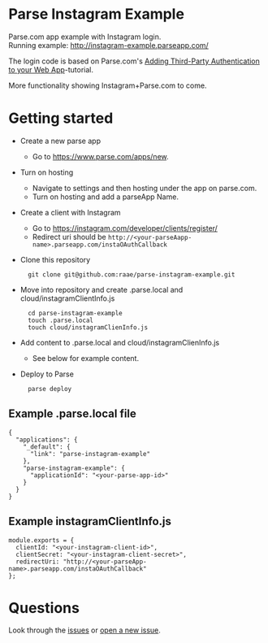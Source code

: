 # Parse Instagram Example
Parse.com app example with Instagram login.  
Running example: http://instagram-example.parseapp.com/

The login code is based on Parse.com's [Adding Third-Party Authentication to your Web App](https://github.com/ParsePlatform/CloudCodeOAuthGitHubTutorial)-tutorial.

More functionality showing Instagram+Parse.com to come.

# Getting started
* Create a new parse app
  * Go to https://www.parse.com/apps/new.
* Turn on hosting
  * Navigate to settings and then hosting under the app on parse.com.
  * Turn on hosting and add a parseApp Name.
* Create a client with Instagram
  * Go to https://instagram.com/developer/clients/register/
  * Redirect uri should be `http://<your-parseAapp-name>.parseapp.com/instaOAuthCallback`
* Clone this repository
  
  ```
    git clone git@github.com:raae/parse-instagram-example.git
  ```
* Move into repository and create .parse.local and cloud/instagramClientInfo.js

  ```
    cd parse-instagram-example
    touch .parse.local
    touch cloud/instagramClienInfo.js
  ```
* Add content to .parse.local and cloud/instagramClienInfo.js
  * See below for example content.
* Deploy to Parse

  ```
    parse deploy
  ```

## Example .parse.local file
```
{
  "applications": {
    "_default": {
      "link": "parse-instagram-example"
    },
    "parse-instagram-example": {
      "applicationId": "<your-parse-app-id>"
    }
  }
}
```

## Example instagramClientInfo.js
```
module.exports = {
  clientId: "<your-instagram-client-id>",
  clientSecret: "<your-instagram-client-secret>",
  redirectUri: "http://<your-parseApp-name>.parseapp.com/instaOAuthCallback"
};

```

# Questions
Look through the [issues](https://github.com/raae/parse-instagram-example/issues) or [open a new issue](https://github.com/raae/parse-instagram-example/issues/new).
